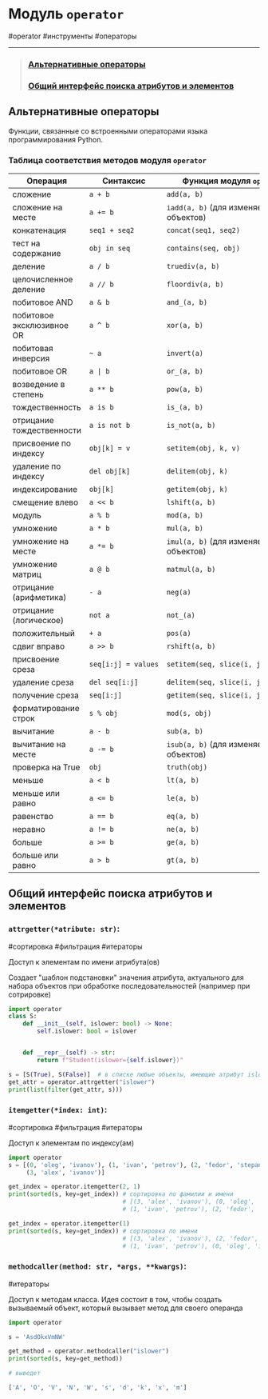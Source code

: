 # Модуль `operator`
#operator #инструменты #операторы 
***

>### [Альтернативные операторы](#Альтернативные%20операторы)
>### [Общий интерфейс поиска атрибутов и элементов](#Общий%20интерфейс%20поиска%20атрибутов%20и%20элементов)


## Альтернативные операторы

Функции, связанные со встроенными операторами языка программирования Python.

### Таблица соответствия методов модуля `operator`

|Операция|Синтаксис|Функция модуля `operator`|
|--------|---------|-------|
|сложение|`a + b`|`add(a, b)`|
|сложение на месте|`a += b`|`iadd(a, b)` (для изменяемых объектов)|
|конкатенация|`seq1 + seq2`|`concat(seq1, seq2)`|
|тест на содержание|`obj in seq`|`contains(seq, obj)`|
|деление|`a / b`|`truediv(a, b)`|
|целочисленное деление|`a // b`|`floordiv(a, b)`|
|побитовое AND|`a & b`|`and_(a, b)`|
|побитовое эксклюзивное OR|`a ^ b`|`xor(a, b)`|
|побитовая инверсия|`~ a`|`invert(a)`|
|побитовое OR|`a \| b`|`or_(a, b)`|
|возведение в степень|`a ** b`|`pow(a, b)`|
|тождественность|`a is b`|`is_(a, b)`|
|отрицание тождественности|`a is not b`|`is_not(a, b)`|
|присвоение по индексу|`obj[k] = v`|`setitem(obj, k, v)`|
|удаление по индексу|`del obj[k]`|`delitem(obj, k)`|
|индексирование|`obj[k]`|`getitem(obj, k)`|
|смещение влево|`a << b`|`lshift(a, b)`|
|модуль|`a % b`|`mod(a, b)`|
|умножение|`a * b`|`mul(a, b)`|
|умножение на месте|`a *= b`|`imul(a, b)` (для изменяемых объектов)|
|умножение матриц|`a @ b`|`matmul(a, b)`|
|отрицание (арифметика)|`- a`|`neg(a)`|
|отрицание (логическое)|`not a`|`not_(a)`|
|положительный|`+ a`|`pos(a)`|
|сдвиг вправо|`a >> b`|`rshift(a, b)`|
|присвоение среза|`seq[i:j] = values`|`setitem(seq, slice(i, j), values)`|
|удаление среза|`del seq[i:j]`|`delitem(seq, slice(i, j))`|
|получение среза|`seq[i:j]`|`getitem(seq, slice(i, j))`|
|форматирование строк|`s % obj`|`mod(s, obj)`|
|вычитание|`a - b`|`sub(a, b)`|
|вычитание на месте|`a -= b`|`isub(a, b)` (для изменяемых объектов)|
|проверка на True|`obj`|`truth(obj)`|
|меньше|`a < b`|`lt(a, b)`|
|меньше или равно|`a <= b`|`le(a, b)`|
|равенство|`a == b`|`eq(a, b)`|
|неравно|`a != b`|`ne(a, b)`|
|больше|`a >= b`|`ge(a, b)`|
|больше или равно|`a > b`|`gt(a, b)`|

## Общий интерфейс поиска атрибутов и элементов

### `attrgetter(*atribute: str)`:
#сортировка #фильтрация #итераторы 

Доступ к элементам по имени атрибута(ов)

Создает "шаблон подстановки" значения атрибута, актуального для набора объектов при обработке последовательностей (например при сотрировке)
```python
import operator
class S:
    def __init__(self, islower: bool) -> None:
        self.islower: bool = islower


    def __repr__(self) -> str:
        return f"Student(islower={self.islower})"

s = [S(True), S(False)]  # в списке любые объекты, имеющие атрибут islower
get_attr = operator.attrgetter("islower")
print(list(filter(get_attr, s)))
```


### `itemgetter(*index: int)`:
#сортировка #фильтрация #итераторы 

Доступ к элементам по индексу(ам)
```python
import operator
s = [(0, 'oleg', 'ivanov'), (1, 'ivan', 'petrov'), (2, 'fedor', 'stepanov'), 
	 (3, 'alex', 'ivanov')]

get_index = operator.itemgetter(2, 1)
print(sorted(s, key=get_index)) # сортировка по фамилии и имени
								# [(3, 'alex', 'ivanov'), (0, 'oleg', 'ivanov'),
								# (1, 'ivan', 'petrov'), (2, 'fedor', 'stepanov')]

get_index = operator.itemgetter(1)
print(sorted(s, key=get_index)) # сортировка по имени
                                # [(3, 'alex', 'ivanov'), (2, 'fedor', 'stepanov'),
                                # (1, 'ivan', 'petrov'), (0, 'oleg', 'ivanov')]
```


### `methodcaller(method: str, *args, **kwargs)`:
#итераторы

Доступ к методам класса. Идея состоит в том, чтобы создать вызываемый объект, который вызывает метод для своего операнда
```python
import operator

s = 'AsdOkxVmNW'

get_method = operator.methodcaller("islower")
print(sorted(s, key=get_method))

# выведет

['A', 'O', 'V', 'N', 'W', 's', 'd', 'k', 'x', 'm']
```